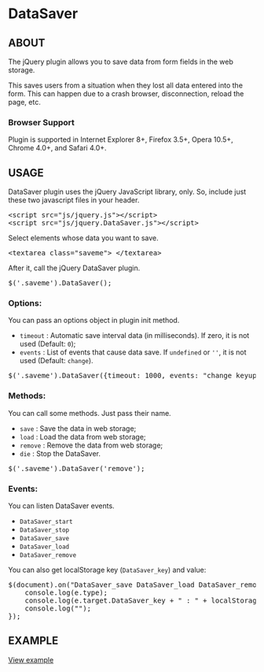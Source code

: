 DataSaver
=======

## ABOUT
The jQuery plugin allows you to save data from form fields in the web storage.

This saves users from  a situation when they lost all data entered into the form. This can happen due to a crash browser, disconnection, reload the page, etc.

### Browser Support 
Plugin is supported in Internet Explorer 8+, Firefox 3.5+, Opera 10.5+, Chrome 4.0+, and Safari 4.0+.

## USAGE
DataSaver plugin uses the jQuery JavaScript library, only. So, include just these two javascript files in your header.

<pre>
&lt;script src="js/jquery.js"&gt;&lt;/script&gt;
&lt;script src="js/jquery.DataSaver.js">&lt;/script&gt;
</pre>

Select elements whose data you want to save.

<pre>&lt;textarea class="saveme"&gt; &lt;/textarea&gt;</pre>

After it, call the jQuery DataSaver plugin.

<pre>$('.saveme').DataSaver();</pre>

### Options:
You can pass an options object in plugin init method.
* `timeout` : Automatic save interval data (in milliseconds). If zero, it is not used (Default: `0`);
* `events` : List of events that cause data save. If `undefined` or `''`, it is not used (Default: `change`).

<pre>$('.saveme').DataSaver({timeout: 1000, events: "change keyup"});</pre>

### Methods:
You can call some methods. Just pass their name.
* `save` : Save the data in web storage;
* `load` : Load the data from web storage;
* `remove` : Remove the data from web storage; 
* `die` : Stop the DataSaver. 

<pre>$('.saveme').DataSaver('remove');</pre>

### Events: 
You can listen DataSaver events. 
* `DataSaver_start`
* `DataSaver_stop`
* `DataSaver_save`
* `DataSaver_load`
* `DataSaver_remove`

You can also get localStorage key (`DataSaver_key`) and value: 

<pre>
$(document).on("DataSaver_save DataSaver_load DataSaver_remove", function(e) {
    console.log(e.type);
    console.log(e.target.DataSaver_key + " : " + localStorage[e.target.DataSaver_key]);
    console.log("");
});
</pre>

## EXAMPLE
[View example](http://htmlpreview.github.io/?https://github.com/absentik/DataSaver/blob/master/index.html#example_form)
